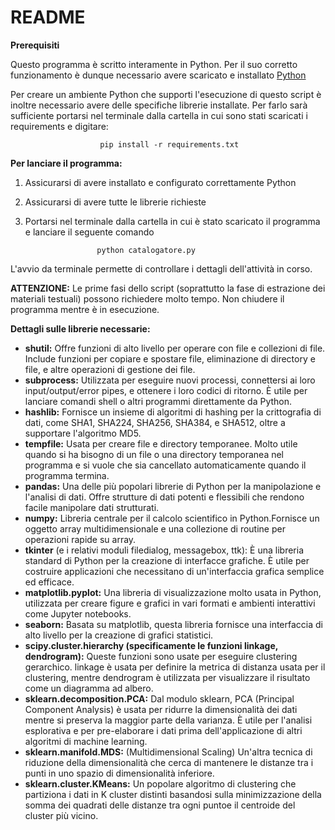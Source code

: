 # README
**Prerequisiti**

Questo programma è scritto interamente in Python. Per il suo corretto funzionamento è dunque necessario avere scaricato e installato [Python](https://www.python.org/downloads/)

Per creare un ambiente Python che supporti l'esecuzione di questo script è inoltre necessario avere delle specifiche librerie installate. Per farlo sarà sufficiente portarsi nel terminale dalla cartella in cui sono stati scaricati i requirements e digitare:

						pip install -r requirements.txt
      
**Per lanciare il programma:**

 1. Assicurarsi di avere installato e configurato correttamente Python
 2.  Assicurarsi di avere tutte le librerie richieste  
 3. Portarsi nel terminale dalla cartella in cui è stato scaricato il programma e lanciare il seguente comando

						python catalogatore.py

L'avvio da terminale permette di controllare i dettagli dell'attività in corso.


**ATTENZIONE:**
Le prime fasi dello script (soprattutto la fase di estrazione dei materiali testuali) possono richiedere molto tempo. Non chiudere il programma mentre è in esecuzione. 


**Dettagli sulle librerie necessarie:**

 - **shutil:** Offre funzioni di alto livello per operare con file e collezioni di file. Include funzioni per copiare e spostare file, eliminazione di directory e file, e altre operazioni di gestione dei file.
 - **subprocess:** Utilizzata per eseguire nuovi processi, connettersi ai loro input/output/error pipes, e ottenere i loro codici di ritorno. È utile per lanciare comandi shell o altri programmi direttamente da Python.
 - **hashlib:** Fornisce un insieme di algoritmi di hashing per la crittografia di dati, come SHA1, SHA224, SHA256, SHA384, e SHA512, oltre a supportare l'algoritmo MD5.
 - **tempfile:** Usata per creare file e directory temporanee. Molto utile quando si ha bisogno di un file o una directory temporanea nel programma e si vuole che sia cancellato automaticamente quando il programma termina.
 - **pandas:** Una delle più popolari librerie di Python per la manipolazione e l'analisi di dati. Offre strutture di dati potenti e flessibili che rendono facile manipolare dati strutturati.
 - **numpy:** Libreria centrale per il calcolo scientifico in Python.Fornisce un oggetto array multidimensionale e una collezione di routine per operazioni rapide su array.
 - **tkinter** (e i relativi moduli filedialog, messagebox, ttk): È una libreria standard di Python per la creazione di interfacce grafiche. È utile per costruire applicazioni che necessitano di un'interfaccia grafica semplice ed efficace.
 - **matplotlib.pyplot:** Una libreria di visualizzazione molto usata in Python, utilizzata per creare figure e grafici in vari formati e ambienti interattivi come Jupyter notebooks.
 - **seaborn:** Basata su matplotlib, questa libreria fornisce una interfaccia di alto livello per la creazione di grafici statistici.
 - **scipy.cluster.hierarchy (specificamente le funzioni linkage, dendrogram):** Queste funzioni sono usate per eseguire clustering gerarchico. linkage è usata per definire la metrica di distanza usata per il clustering, mentre dendrogram è utilizzata per visualizzare il risultato come un diagramma ad albero.
 - **sklearn.decomposition.PCA:** Dal modulo sklearn, PCA (Principal Component Analysis) è usata per ridurre la dimensionalità dei dati mentre si preserva la maggior parte della varianza. È utile per l'analisi esplorativa e per pre-elaborare i dati prima dell'applicazione di altri algoritmi di machine learning.
 - **sklearn.manifold.MDS:** (Multidimensional Scaling) Un'altra tecnica di riduzione della dimensionalità che cerca di mantenere le distanze tra i punti in uno spazio di dimensionalità inferiore.
 - **sklearn.cluster.KMeans:** Un popolare algoritmo di clustering che partiziona i dati in K cluster distinti basandosi sulla minimizzazione della somma dei quadrati delle distanze tra ogni puntoe il centroide del cluster più vicino.
